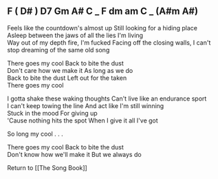 ## F ( D# ) D7 Gm A# C _  F dm am C _ (A#m A#)

Feels like the countdown's almost up  Still looking for a hiding place  
Asleep between the jaws of all the lies I'm living  
Way out of my depth fire, I'm fucked  Facing off the closing walls, 
I can't stop dreaming of the same old song

There goes my cool  Back to bite the dust  
Don't care how we make it  As long as we do  
Back to bite the dust  Left out for the taken  
There goes my cool

I gotta shake these waking thoughts  Can't live like an endurance sport  
I can't keep towing the line  And act like I'm still winning  
Stuck in the mood  For giving up  
'Cause nothing hits the spot  When I give it all I've got

So long my cool  . . .

There goes my cool  Back to bite the dust  
Don't know how we'll make it  But we always do

Return to [[The Song Book]]